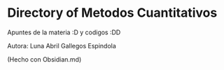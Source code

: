 # Directory of Metodos Cuantitativos

Apuntes de la materia :D y codigos :DD

Autora: Luna Abril Gallegos Espindola

(Hecho con Obsidian.md)
